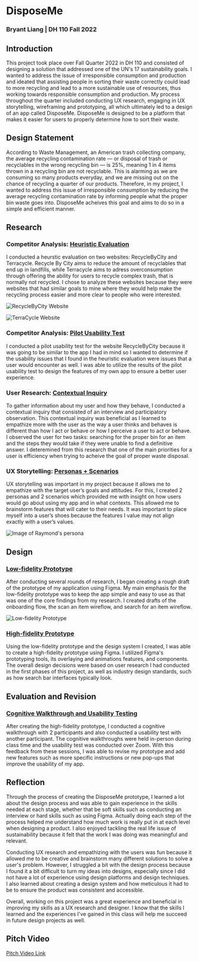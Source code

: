 # DisposeMe

### Bryant Liang | DH 110 Fall 2022

## Introduction
This project took place over Fall Quarter 2022 in DH 110 and consisted of designing a solution that addressed one of the UN's 17 sustainability goals. I wanted to address the issue of irresponsible consumption and production and ideated that assisting people in sorting their waste correctly could lead to more recycling and lead to a more sustainable use of resources, thus working towards responsible consumption and production. My process throughout the quarter included conducting UX research, engaging in UX storytelling, wireframing and prototyping, all which ultimately led to a design of an app called DisposeMe. DisposeMe is designed to be a platform that makes it easier for users to properly determine how to sort their waste. 

## Design Statement
According to Waste Management, an American trash collecting company, the average recycling contamination rate — or disposal of trash or recyclables in the wrong recycling bin — is 25%, meaning 1 in 4 items thrown in a recycling bin are not recyclable. This is alarming as we are consuming so many products everyday, and we are missing out on the chance of recycling a quarter of our products. Therefore, in my project, I wanted to address this issue of irresponsible consumption by reducing the average recycling contamination rate by informing people what the proper bin waste goes into. DisposeMe acheives this goal and aims to do so in a simple and efficient manner.

## Research

### Competitor Analysis: [Heuristic Evaluation](https://github.com/brygoesmoo/DH110/tree/main/Assignment%201)

I conducted a heurstic evaluation on two websites: RecycleByCity and Terracycle. Recycle By City aims to reduce the amount of recyclables that end up in landfills, while Terracycle aims to adress overconsumption through offering the ability for users to recycle complex trash, that is normally not recycled. I chose to analyze these websites because they were websites that had similar goals to mine where they would help make the recycling process easier and more clear to people who were interested. 

![RecycleByCity Website](https://user-images.githubusercontent.com/79380837/204640945-77589740-b66d-4946-a7fa-10046f440e1f.png)

![TerraCycle Website](https://user-images.githubusercontent.com/79380837/204641048-24ec08ca-8adb-4629-bc7f-5ae6bc71b3b5.png)

### Competitor Analysis: [Pilot Usability Test](https://github.com/brygoesmoo/DH110/tree/main/assignment02)

I conducted a pilot usability test for the website RecycleByCity because it was going to be similar to the app I had in mind so I wanted to determine if the usability issues that I found in the heuristic evaluation were issues that a user would encounter as well. I was able to utilize the results of the pilot usability test to design the features of my own app to ensure a better user experience. 

### User Research: [Contextual Inquiry](https://github.com/brygoesmoo/DH110/tree/main/Assignment%203)

To gather information about my user and how they behave, I conducted a contextual inquiry that consisted of an interview and participatory observation. This contextual inquiry was beneficial as I learned to empathize more with the user as the way a user thinks and behaves is different than how I act or behave or how I perceive a user to act or behave. I observed the user for two tasks: searching for the proper bin for an item and the steps they would take if they were unable to find a definitive answer. I deteremined from this research that one of the main priorities for a user is efficiency when trying to acheive the goal of proper waste disposal. 

### UX Storytelling: [Personas + Scenarios](https://github.com/brygoesmoo/DH110/tree/main/Assignment%204)

UX storytelling was important in my project because it allows me to empathize with the target user’s goals and attitudes. For this, I created 2 personas and 2 scenarios which provided me with insight on how users would go about using my app and in what contexts. This allowed me to brainstorm features that will cater to their needs. It was important to place myself into a user’s shoes because the features I value may not align exactly with a user’s values. 

![Image of Raymond's persona](https://user-images.githubusercontent.com/79380837/199350908-0e622ab8-50e6-462f-9b41-eb2fa5b0366e.png)

## Design

### [Low-fidelity Prototype](https://github.com/brygoesmoo/DH110/tree/main/Assignment%205)

After conducting several rounds of research, I began creating a rough draft of the prototype of my application using Figma. My main emphasis for the low-fidelity prototype was to keep the app simple and easy to use as that was one of the core findings from my research. I created drafts of the onboarding flow, the scan an item wireflow, and search for an item wireflow. 

![Low-fidelity Prototype](https://user-images.githubusercontent.com/79380837/204640863-c876e9fb-2fbd-406a-93b6-e37274b6547b.png)

### [High-fidelity Prototype](https://github.com/brygoesmoo/DH110/tree/main/Assignment%207)

Using the low-fidelity prototype and the design system I created, I was able to create a high-fidelity prototype using Figma. I utilized Figma's prototyping tools, its overlaying and animations features, and  components. The overall design decisions were based on user research I had conducted in the first phases of this project, as well as industry design standards, such as how search bar interfaces typically look.

## Evaluation and Revision

### [Cognitive Walkthrough and Usability Testing](https://github.com/brygoesmoo/DH110/tree/main/Assignment%207) 

After creating the high-fidelity prototype, I conducted a cognitive walkthrough with 2 participants and also conducted a usability test with another participant. The cognitive walkthroughs were held in-person during class time and the usability test was conducted over Zoom. With this feedback from these sessions, I was able to revise my prototype and add new features such as more specific instructions or new pop-ups that improve the usability of my app. 

## Reflection

Through the process of creating the DisposeMe prototype, I learned a lot about the design process and was able to gain experience in the skills needed at each stage, whether that be soft skills such as conducting an interview or hard skills such as using Figma. Actually doing each step of the process helped me understand how much work is really put in at each level when designing a product. I also enjoyed tackling the real life issue of sustainability because it felt that the work I was doing was meaningful and relevant.

Conducting UX research and empathizing with the users was fun because it allowed me to be creative and brainstorm many different solutions to solve a user's problem. However, I struggled a bit with the design process because I found it a bit difficult to turn my ideas into designs, especially since I did not have a lot of experience using design platforms and design techniques. I also learned about creating a design system and how meticulous it had to be to ensure the product was consistent and accessible. 

Overall, working on this project was a great experience and beneficial in improving my skills as a UX research and designer. I know that the skills I learned and the experiences I've gained in this class will help me succeed in future design projects as well. 

## Pitch Video
[Pitch Video Link](https://drive.google.com/file/d/1sUZQON0oWMSnkP6cnf3tCs6uhc-F9REX/view?usp=sharing)
